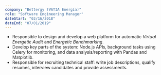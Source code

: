```yaml
---
company: "Bettergy (VATIA Energía)"
role: "Software Engineering Manager"
dateStart: "03/16/2018"
dateEnd: "07/01/2019"
---
```


* Responsible to design and develop a web platform for automatic *Virtual Energetic Audit* and *Energetic Benchmarking*.
* Develop key parts of the system: Node.js APIs, background tasks using Celery for monitoring, and data analysis/reporting with Pandas and Matplotlib.
* Responsible for recruiting technical staff: write job descriptions, qualify resumes, interview candidates and provide assessments.

